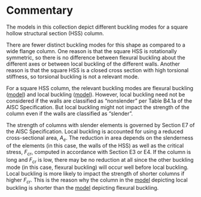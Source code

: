 Commentary
==========

The models in this collection depict different buckling modes for a square
hollow structural section (HSS) column.

There are fewer distinct buckling modes for this shape as compared to a wide
flange column. One reason is that the square HSS is rotationally symmetric, so
there is no difference between flexural buckling about the different axes or
between local buckling of the different walls. Another reason is that the square
HSS is a closed cross section with high torsional stiffness, so torsional
buckling is not a relevant mode.

For a square HSS column, the relevant buckling modes are flexural buckling
\([model](./#Flexural-buckling)\) and local buckling
\([model](./#Local-buckling)\). However, local buckling need not be considered
if the walls are classified as “nonslender” per Table B4.1a of the AISC
Specification. But local buckling might not impact the strength of the column
even if the walls are classified as “slender”.

The strength of columns with slender elements is governed by Section E7 of the
AISC Specification. Local buckling is accounted for using a reduced
cross-sectional area, $A_e$. The reduction in area depends on the slenderness of
the elements (in this case, the walls of the HSS) as well as the critical
stress, $F_{cr}$, computed in accordance with Section E3 or E4. If the column is
long and $F_{cr}$ is low, there may be no reduction at all since the other
buckling mode (in this case, flexural buckling) will occur well before local
buckling. Local buckling is more likely to impact the strength of shorter
columns if higher $F_{cr}$. This is the reason why the column in the
[model](./#Local-buckling) depicting local buckling is shorter than the
[model](./#Flexural-buckling) depicting flexural buckling.
